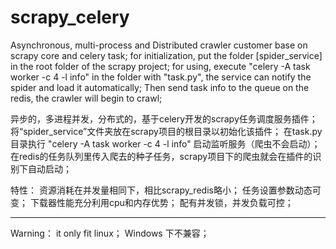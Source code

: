 # scrapy_celery

Asynchronous, multi-process and Distributed crawler customer base on scrapy core and celery task;
for initialization,  put the folder [spider_service] in the root folder of the scrapy project;
for using, execute "celery -A task worker -c 4 -l info" in the folder with "task.py", the service can notify the spider and load it automatically;
Then send task info to the queue on the redis, the crawler will begin to crawl;

异步的，多进程并发，分布式的，基于celery开发的scrapy任务调度服务插件；
将“spider_service”文件夹放在scrapy项目的根目录以初始化该插件；
在task.py目录执行 "celery -A task worker -c 4 -l info" 启动监听服务（爬虫不会启动）；
在redis的任务队列里传入爬去的种子任务，scrapy项目下的爬虫就会在插件的识别下自动启动；

特性：
资源消耗在并发量相同下，相比scrapy_redis略小；
任务设置参数动态可变；
下载器性能充分利用cpu和内存优势；
配有并发锁，并发负载可控；

--------------------------------------------------------------------------------------
Warning：
it only fit linux；
Windows 下不兼容；
